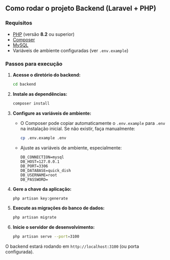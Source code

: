 ## Como rodar o projeto Backend (Laravel + PHP)

### Requisitos

- [PHP](https://www.php.net/) (versão **8.2** ou superior)
- [Composer](https://getcomposer.org/)
- [MySQL](https://www.mysql.com/)
- Variáveis de ambiente configuradas (ver `.env.example`)

### Passos para execução

1. **Acesse o diretório do backend:**
    ```bash
    cd backend
    ```

2. **Instale as dependências:**
    ```bash
    composer install
    ```

3. **Configure as variáveis de ambiente:**
    - O Composer pode copiar automaticamente o `.env.example` para `.env` na instalação inicial. Se não existir, faça manualmente:
      ```bash
      cp .env.example .env
      ```
    - Ajuste as variáveis de ambiente, especialmente:
      ```
      DB_CONNECTION=mysql
      DB_HOST=127.0.0.1
      DB_PORT=3306
      DB_DATABASE=quick_dish
      DB_USERNAME=root
      DB_PASSWORD=

      ```

4. **Gere a chave da aplicação:**
    ```bash
    php artisan key:generate
    ```

5. **Execute as migrações do banco de dados:**
    ```bash
    php artisan migrate
    ```

6. **Inicie o servidor de desenvolvimento:**
    ```bash
    php artisan serve --port=3100
    ```

O backend estará rodando em `http://localhost:3100` (ou porta configurada).
